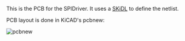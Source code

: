 This is the PCB for the SPIDriver.
It uses a [SKiDL](https://github.com/xesscorp/skidl) to define the netlist.

PCB layout is done in KiCAD's pcbnew:

![pcbnew](/images/render.png)
